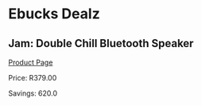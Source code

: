 
# Ebucks Dealz
## Jam: Double Chill Bluetooth Speaker
[Product Page](https://www.ebucks.com/web/shop/productSelected.do?prodId=638405170&catId=375509364)

Price: R379.00

Savings: 620.0


	